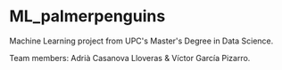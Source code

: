 # ML_palmerpenguins

Machine Learning project from UPC's Master's Degree in Data Science.

Team members: Adrià Casanova Lloveras & Víctor García Pizarro.
